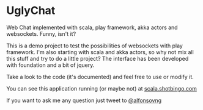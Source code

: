 # UglyChat
Web Chat implemented with scala, play framework, akka actors and websockets. Funny, isn't it?

This is a demo project to test the possibilities of websockets with play framework. I'm also starting with scala and akka actors, so why not mix all this stuff and try to do a little project? The interface has been developed with foundation and a bit of jquery.

Take a look to the code (it's documented) and feel free to use or modify it.

You can see this application running (or maybe not) at [scala.shotbingo.com](http://scala.shotbingo.com:9000/) 

If you want to ask me any question just tweet to [@alfonsovng](https://twitter.com/alfonsovng)

